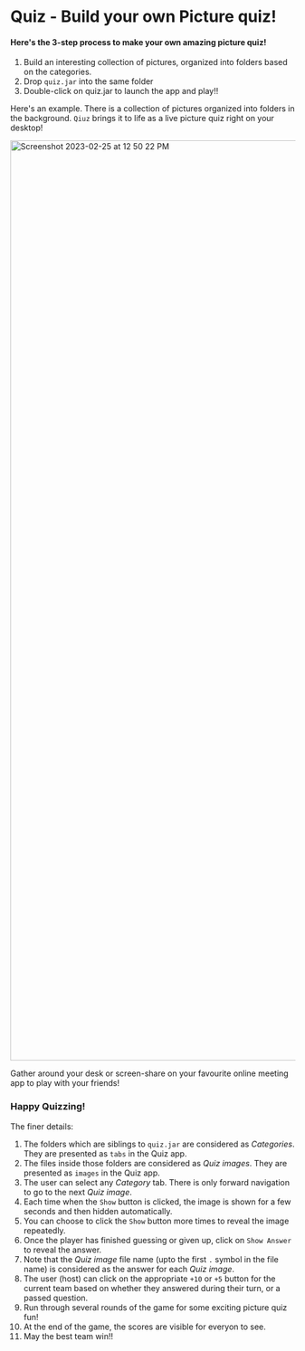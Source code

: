 # Quiz - Build your own Picture quiz!

#### Here's the 3-step process to make your own amazing picture quiz!

 1. Build an interesting collection of pictures, organized into folders based on the categories.
 2. Drop `quiz.jar` into the same folder
 3. Double-click on quiz.jar to launch the app and play!!
 
Here's an example. There is a collection of pictures organized into folders in the background. `Qiuz` brings it to life as a live picture quiz right on your desktop! 

<img width="1627" alt="Screenshot 2023-02-25 at 12 50 22 PM" src="https://user-images.githubusercontent.com/8006169/221344728-b68594c1-5d00-4794-b54d-64309d3cbca0.png">

Gather around your desk or screen-share on your favourite online meeting app to play with your friends!
 
### Happy Quizzing!

The finer details:

 1. The folders which are siblings to `quiz.jar` are considered as _Categories_. They are presented as `tabs` in the Quiz app.
 2. The files inside those folders are considered as _Quiz images_. They are presented as `images` in the Quiz app.
 3. The user can select any _Category_ tab. There is only forward navigation to go to the next _Quiz image_.
 4. Each time when the `Show` button is clicked, the image is shown for a few seconds and then hidden automatically.
 5. You can choose to click the `Show` button more times to reveal the image repeatedly.
 6. Once the player has finished guessing or given up, click on `Show Answer` to reveal the answer.
 7. Note that the _Quiz image_ file name (upto the first `.` symbol in the file name) is considered as the answer for each _Quiz image_.
 8. The user (host) can click on the appropriate `+10` or `+5` button for the current team based on whether they answered during their turn, or a passed question.
 9. Run through several rounds of the game for some exciting picture quiz fun!
 10. At the end of the game, the scores are visible for everyon to see. 
 11. May the best team win!!
